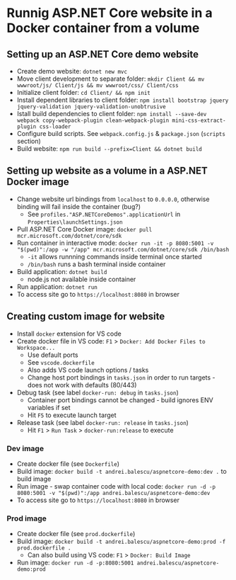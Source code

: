 # Runnig ASP.NET Core website in a Docker container from a volume
## Setting up an ASP.NET Core demo website 
* Create demo website: `dotnet new mvc`
* Move client development to separate folder: `mkdir Client && mv wwwroot/js/ Client/js && mv wwwroot/css/ Client/css`
* Initialize client folder: `cd Client/ && npm init`
* Install dependent libraries to client folder: `npm install bootstrap jquery jquery-validation jquery-validation-unobtrusive`
* Istall build dependencies to client folder: `npm install --save-dev webpack copy-webpack-plugin clean-webpack-plugin mini-css-extract-plugin css-loader`
* Configure build scripts. See `webpack.config.js` & `package.json` (`scripts` section)
* Build website: `npm run build --prefix=Client && dotnet build`

## Setting up website as a volume in a ASP.NET Docker image
* Change website url bindings from `localhost` to `0.0.0.0`, otherwise binding will fail inside the container (bug?)
    * See `profiles."ASP.NETCoreDemos".applicationUrl` in `Properties\launchSettings.json`
* Pull ASP.NET Core Docker image: `docker pull mcr.microsoft.com/dotnet/core/sdk`
* Run container in interactive mode: `docker run -it -p 8080:5001 -v "$(pwd)":/app -w "/app" mcr.microsoft.com/dotnet/core/sdk /bin/bash`
    * `-it` allows runnning commands inside terminal once started
    * `/bin/bash` runs a bash terminal inside container
* Build application: `dotnet build`
    * node.js not available inside container
* Run application: `dotnet run`
* To access site go to `https://localhost:8080` in browser

## Creating custom image for website
* Install `docker` extension for VS code
* Create docker file in VS code: `F1` > `Docker: Add Docker Files to Workspace...`
    * Use default ports
    * See `vscode.dockerfile`
    * Also adds VS code launch options / tasks
    * Change host port bindings in `tasks.json` in order to run targets - does not work with defaults (80/443)
* Debug task (see label `docker-run: debug` in `tasks.json`)
    * Container port bindings cannot be changed - build ignores ENV variables if set
    * Hit `F5` to execute launch target
* Release task (see label `docker-run: release` in `tasks.json`)
    * Hit `F1` > `Run Task` > `docker-run:release` to execute
### Dev image
* Create docker file (see `Dockerfile`)
* Build image: `docker build -t andrei.balescu/aspnetcore-demo:dev .` to build image
* Run image - swap container code with local code: `docker run -d -p 8080:5001 -v "$(pwd)":/app andrei.balescu/aspnetcore-demo:dev`
* To access site go to `https://localhost:8080` in browser
### Prod image
* Create docker file (see `prod.dockerfile`)
* Build image: `docker build -t andrei.balescu/aspnetcore-demo:prod -f prod.dockerfile .`
    * Can also build using VS code: `F1` > `Docker: Build Image`
* Run image: `docker run -d -p:8080:5001 andrei.balescu/aspnetcore-demo:prod`
